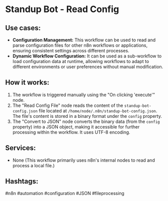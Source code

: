 # Standup Bot - Read Config

## Use cases:

*   **Configuration Management:** This workflow can be used to read and parse configuration files for other n8n workflows or applications, ensuring consistent settings across different processes.
*   **Dynamic Workflow Configuration:**  It can be used as a sub-workflow to load configuration data at runtime, allowing workflows to adapt to different environments or user preferences without manual modification.

## How it works:

1.  The workflow is triggered manually using the "On clicking 'execute'" node.
2.  The "Read Config File" node reads the content of the `standup-bot-config.json` file located at `/home/node/.n8n/standup-bot-config.json`. The file's content is stored in a binary format under the `config` property.
3.  The "Convert to JSON" node converts the binary data (from the `config` property) into a JSON object, making it accessible for further processing within the workflow. It uses UTF-8 encoding.

## Services:

*   None (This workflow primarily uses n8n's internal nodes to read and process a local file.)

## Hashtags:

#n8n #automation #configuration #JSON #fileprocessing
